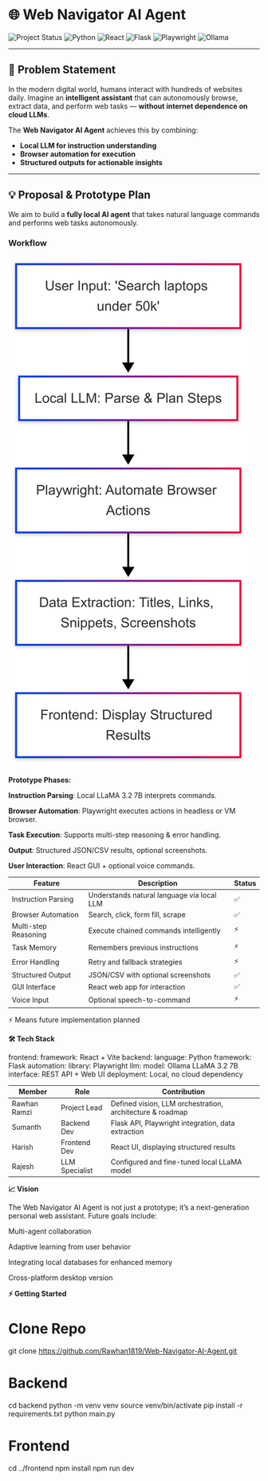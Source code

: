 
# 🌐 Web Navigator AI Agent

![Project Status](https://img.shields.io/badge/status-Prototype-blue)
![Python](https://img.shields.io/badge/Python-3.11-blue)
![React](https://img.shields.io/badge/React-18-blue)
![Flask](https://img.shields.io/badge/Flask-2.3-blue)
![Playwright](https://img.shields.io/badge/Playwright-Automation-blue)
![Ollama](https://img.shields.io/badge/LLM-Ollama-blue)

---

## 📌 Problem Statement
In the modern digital world, humans interact with hundreds of websites daily. Imagine an **intelligent assistant** that can autonomously browse, extract data, and perform web tasks — **without internet dependence on cloud LLMs**.  

The **Web Navigator AI Agent** achieves this by combining:  
- **Local LLM for instruction understanding**  
- **Browser automation for execution**  
- **Structured outputs for actionable insights**

---

## 💡 Proposal & Prototype Plan

We aim to build a **fully local AI agent** that takes natural language commands and performs web tasks autonomously.  

### Workflow

   ![Workflow Diagram](mermaid-ai-diagram-2025-09-27-102903.png)


**Prototype Phases:**

**Instruction Parsing**: Local LLaMA 3.2 7B interprets commands.

**Browser Automation**: Playwright executes actions in headless or VM browser.

**Task Execution**: Supports multi-step reasoning & error handling.

**Output**: Structured JSON/CSV results, optional screenshots.

**User Interaction**: React GUI + optional voice commands.

| **Feature**          | **Description**                            |**Status**|
| -------------------- | ------------------------------------------ | ------   |
| Instruction Parsing  | Understands natural language via local LLM | ✅       |
| Browser Automation   | Search, click, form fill, scrape           | ✅       |
| Multi-step Reasoning | Execute chained commands intelligently     | ⚡        |
| Task Memory          | Remembers previous instructions            | ⚡        |
| Error Handling       | Retry and fallback strategies              | ⚡        |
| Structured Output    | JSON/CSV with optional screenshots         | ✅       |
| GUI Interface        | React web app for interaction              | ✅       |
| Voice Input          | Optional speech-to-command                 | ⚡        |

⚡ Means future implementation planned

**🛠️ Tech Stack**

frontend:
  framework: React + Vite
backend:
  language: Python
  framework: Flask
automation:
  library: Playwright
llm:
  model: Ollama LLaMA 3.2 7B
interface: REST API + Web UI
deployment: Local, no cloud dependency

| **Member**   | **Role**       | **Contribution**                                          |
| ------------ | -------------- | --------------------------------------------------------- |
| Rawhan Ramzi | Project Lead   | Defined vision, LLM orchestration, architecture & roadmap |
| Sumanth      | Backend Dev    | Flask API, Playwright integration, data extraction        |
| Harish       | Frontend Dev   | React UI, displaying structured results                   |
| Rajesh       | LLM Specialist | Configured and fine-tuned local LLaMA model               |


**📈 Vision**

The Web Navigator AI Agent is not just a prototype; it’s a next-generation personal web assistant. Future goals include:

Multi-agent collaboration

Adaptive learning from user behavior

Integrating local databases for enhanced memory

Cross-platform desktop version

**⚡ Getting Started**

# Clone Repo
git clone https://github.com/Rawhan1819/Web-Navigator-AI-Agent.git

# Backend
cd backend
python -m venv venv
source venv/bin/activate
pip install -r requirements.txt
python main.py

# Frontend
cd ../frontend
npm install
npm run dev
